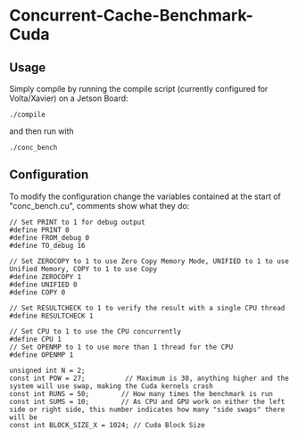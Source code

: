 # Concurrent-Cache-Benchmark-Cuda
## Usage
Simply compile by running the compile script (currently configured for Volta/Xavier) on a Jetson Board:
```
./compile
```
and then run with
```
./conc_bench
```
## Configuration
To modify the configuration change the variables contained at the start of "conc_bench.cu", comments show what they do:
```
// Set PRINT to 1 for debug output
#define PRINT 0
#define FROM_debug 0
#define TO_debug 16

// Set ZEROCOPY to 1 to use Zero Copy Memory Mode, UNIFIED to 1 to use Unified Memory, COPY to 1 to use Copy
#define ZEROCOPY 1
#define UNIFIED 0
#define COPY 0

// Set RESULTCHECK to 1 to verify the result with a single CPU thread
#define RESULTCHECK 1

// Set CPU to 1 to use the CPU concurrently
#define CPU 1
// Set OPENMP to 1 to use more than 1 thread for the CPU
#define OPENMP 1

unsigned int N = 2;
const int POW = 27;			 // Maximum is 30, anything higher and the system will use swap, making the Cuda kernels crash
const int RUNS = 50;		// How many times the benchmark is run
const int SUMS = 10;		// As CPU and GPU work on either the left side or right side, this number indicates how many "side swaps" there will be
const int BLOCK_SIZE_X = 1024; // Cuda Block Size
```
